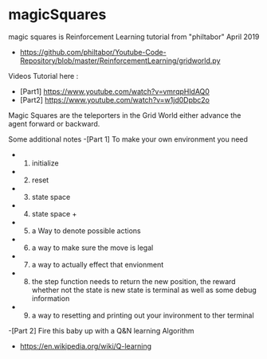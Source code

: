 # magicSquares
magic squares is Reinforcement Learning tutorial from "philtabor"
April 2019
- https://github.com/philtabor/Youtube-Code-Repository/blob/master/ReinforcementLearning/gridworld.py

Videos Tutorial here :
- [Part1] https://www.youtube.com/watch?v=vmrqpHldAQ0
- [Part2] https://www.youtube.com/watch?v=w1jd0Dpbc2o

Magic Squares are the teleporters in the Grid World
either advance the agent forward or backward.

Some additional notes
-[Part 1]
To make your own environment you need
 - 01. initialize
 - 02. reset
 - 03. state space
 - 04. state space +
 - 05. a Way to denote possible actions
 - 06. a way to make sure the move is legal
 - 07. a way to actually effect that envionment
 - 08. the step function needs to return the new position, the reward
      whether not the state is new state is terminal
      as well as some debug information 
 - 09. a way to resetting and printing out your invironment to ther terminal

-[Part 2]
Fire this baby up with a Q&N learning Algorithm
 - https://en.wikipedia.org/wiki/Q-learning

